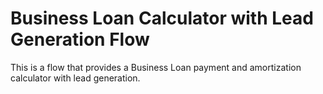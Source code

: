 # Business Loan Calculator with Lead Generation Flow

This is a flow that provides a Business Loan payment and amortization calculator with lead generation.



